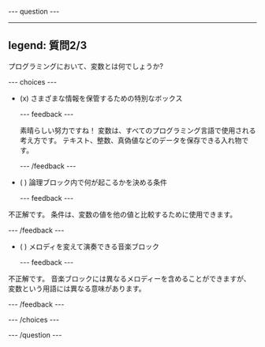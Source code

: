 
--- question ---

---
legend: 質問2/3
---

プログラミングにおいて、変数とは何でしょうか?

--- choices ---

- (x) さまざまな情報を保管するための特別なボックス

  --- feedback ---

  素晴らしい努力ですね！ 変数は、すべてのプログラミング言語で使用される考え方です。 テキスト、整数、真偽値などのデータを保存できる入れ物です。

  --- /feedback ---

- ( ) 論理ブロック内で何が起こるかを決める条件

  --- feedback ---

不正解です。 条件は、変数の値を他の値と比較するために使用できます。

  --- /feedback ---

- ( ) メロディを変えて演奏できる音楽ブロック

  --- feedback ---

不正解です。 音楽ブロックには異なるメロディーを含めることができますが、変数という用語には異なる意味があります。

  --- /feedback ---

--- /choices ---

--- /question ---
